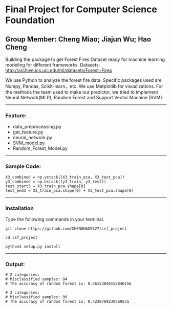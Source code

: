 # Final Project for Computer Science Foundation 

## Group Member: Cheng Miao; Jiajun Wu; Hao Cheng

Building the  package to get Forest Fires Dataset ready for machine learning modeling for different frameworks.
Datasets: http://archive.ics.uci.edu/ml/datasets/Forest+Fires

We use Python to analyze the forest fire data. Specific packages used are Numpy, Pandas, Scikit-learn，etc. We use Matplotlib for visualizations. For the methods the team used to make our predictor, we tried to implement Neural Network(MLP), Random Forest and Support Vector Machine (SVM).

---
### Feature:

* data_preprocessing.py
* get_feature.py
* neural_network.py
* SVM_model.py
* Random_Forest_Model.py

---
### Sample Code:

    X3_combined = np.vstack((X3_train_pca, X3_test_pca))
    y3_combined = np.hstack((y3_train, y3_test))
    test_start3 = X3_train_pca.shape[0]
    test_end3 = X3_train_pca.shape[0] + X3_test_pca.shape[0]


---
### Installation
Type the following commands in your terminal.
```
git clone https://github.com/CHENGHAO9527/csf_project

cd csf_project

python3 setup.py install 
```

---
### Output:

    # 2 categories:
    # Misclassified samples: 84
    # The accuracy of random forest is: 0.46153846153846156

    # 3 categories:
    # Misclassified samples: 90
    # The accuracy of random forest is: 0.4230769230769231
